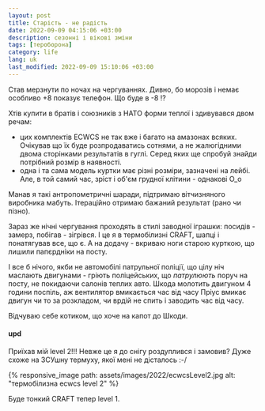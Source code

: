 ```yaml
---
layout: post
title: Старість - не радість
date: 2022-09-09 04:15:06 +03:00
description: сезонні і вікові зміни 
tags: [тероборона]
category: life
lang: uk
last_modified: 2022-09-09 15:10:06 +03:00
---
```


Став мерзнути по ночах на чергуваннях.
Дивно, бо морозів і немає особливо +8 показує телефон. 
Що буде в -8 !?

Хтів купити в братів і союзників з НАТО форми теплої і здивувався двом речам:
- цих комплектів ECWCS не так вже і багато на амазонах всяких.
  Очікував що їх буде розпродаватись сотнями, а не жалюгідними двома сторінками результатів в гуглі. 
  Серед яких ще спробуй знайди потрібний розмір в наявності.
- одна і та сама модель куртки має різні розміри, зазначені на лейбі.
  Але, в той самий час, зріст і об'єм грудної клітини - однакові O_o

Манав я такі антропометричні шаради, підтримаю вітчизняного виробника мабуть.
Ітераційно отримаю бажаний результат (рано чи пізно).

Зараз же нічні чергування проходять в стилі заводної іграшки: посидів - замерз, побігав - зігрівся.
І це я в термобілизні CRAFT, шапці і понатягував все, що є.
А на додачу - вкриваю ноги старою курткою, що лишили папєрдніки на посту.

І все б нічого, якби не автомобілі патрульної поліції, що цілу ніч маслають двигунами - гріють поліцейських, що _патрулюють_ поруч на посту, не покидаючи салонів теплих авто.
Шкода молотить двигуном 4 години поспіль, аж вентилятор вмикається час від часу
Пріус вмикає двигун чи то за розкладом, чи врдій не спить і заводить час від часу.

Відчуваю себе котиком, що хоче на капот до Шкоди.

#### upd
Приїхав мій level 2!!! 
Невже це я до снігу роздуплився і замовив?
Дуже схоже на ЗСУшну термуху, якої мені не дісталось :-/

{% responsive_image path: assets/images/2022/ecwcsLevel2.jpg alt: "термобілизна ecwcs level 2" %}

Буде тонкий CRAFT тепер level 1.
